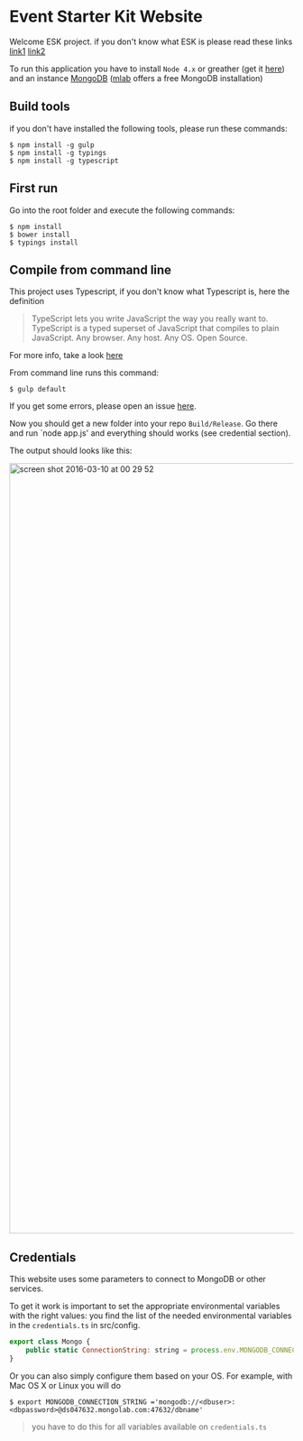# Event Starter Kit Website

Welcome ESK project. if you don't know what ESK is please read these links [link1](https://github.com/Event-Starter-Kit/docs) [link2](http://tostring.it/2014/09/02/introducing-event-starter-kit/) 

To run this application you have to install `Node 4.x` or greather (get it [here](https://nodejs.org/en/)) and an instance  [MongoDB](https://www.mongodb.org/) ([mlab](https://mlab.com/) offers a free MongoDB installation)

## Build tools
if you don't have installed the following tools, please run these commands:

    $ npm install -g gulp
    $ npm install -g typings
    $ npm install -g typescript
    
## First run
Go into the root folder and execute the following commands:

    $ npm install
    $ bower install
    $ typings install
   
## Compile from command line
This project uses Typescript, if you don't know what Typescript is, here the definition

>TypeScript lets you write JavaScript the way you really want to.
TypeScript is a typed superset of JavaScript that compiles to plain JavaScript.
Any browser. Any host. Any OS. Open Source.

For more info, take a look [here](http://www.typescriptlang.org/)

From command line runs this command:

    $ gulp default

If you get some errors, please open an issue [here](https://github.com/Event-Starter-Kit/website/issues).

Now you should get a new folder into your repo `Build/Release`. Go there and run `node app.js' and everything should works (see credential section).

The output should looks like this:

<img width="1366" alt="screen shot 2016-03-10 at 00 29 52" src="https://cloud.githubusercontent.com/assets/758620/13654247/40bc2ef0-e657-11e5-8d80-4e5903b44363.png">

## Credentials ##
This website uses some parameters to connect to MongoDB or other services.

To get it work is important to set the appropriate environmental variables with the right values: you find the list of the needed environmental variables in the ```credentials.ts``` in src/config.


```js
export class Mongo {
    public static ConnectionString: string = process.env.MONGODB_CONNECTION_STRING || "mongodb://<dbuser>:<dbpassword>@ds047632.mongolab.com:47632/dbname";
}
```

Or you can also simply configure them based on your OS. For example, with Mac OS X or Linux you will do

```
$ export MONGODB_CONNECTION_STRING ='mongodb://<dbuser>:<dbpassword>@ds047632.mongolab.com:47632/dbname'
```

>you have to do this for all variables available on ```credentials.ts```

